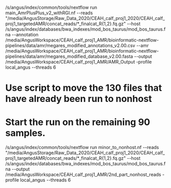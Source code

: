 

/s/angus/index/common/tools/nextflow run main_AmrPlusPlus_v2_withRGI.nf --reads "/media/AngusStorage/Raw_Data_2020/CEAH_calf_proj1_2020/CEAH_calf_proj1_targetedAMR/concat_reads/*_finalcat_R{1,2}.fq.gz" --host /s/angus/index/databases/bwa_indexes/mod_bos_taurus/mod_bos_taurus.fna --annotation /media/AngusWorkspace/CEAH_calf_proj1_AMR/bioinformatic-nextflow-pipelines/data/amr/megares_modified_annotations_v2.00.csv --amr /media/AngusWorkspace/CEAH_calf_proj1_AMR/bioinformatic-nextflow-pipelines/data/amr/megares_modified_database_v2.00.fasta --output /media/AngusWorkspace/CEAH_calf_proj1_AMR/AMR_Output -profile local_angus --threads 6


# Use script to move the 130 files that have already been run to nonhost

# Start the run on the remaining 90 samples.
/s/angus/index/common/tools/nextflow run minor_to_nonhost.nf --reads "/media/AngusStorage/Raw_Data_2020/CEAH_calf_proj1_2020/CEAH_calf_proj1_targetedAMR/concat_reads/*_finalcat_R{1,2}.fq.gz" --host /s/angus/index/databases/bwa_indexes/mod_bos_taurus/mod_bos_taurus.fna --output /media/AngusWorkspace/CEAH_calf_proj1_AMR/2nd_part_nonhost_reads -profile local_angus --threads 6


